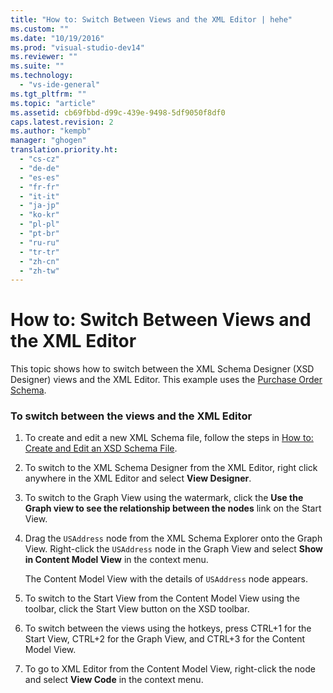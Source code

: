 ```yaml
---
title: "How to: Switch Between Views and the XML Editor | hehe"
ms.custom: ""
ms.date: "10/19/2016"
ms.prod: "visual-studio-dev14"
ms.reviewer: ""
ms.suite: ""
ms.technology: 
  - "vs-ide-general"
ms.tgt_pltfrm: ""
ms.topic: "article"
ms.assetid: cb69fbbd-d99c-439e-9498-5df9050f8df0
caps.latest.revision: 2
ms.author: "kempb"
manager: "ghogen"
translation.priority.ht: 
  - "cs-cz"
  - "de-de"
  - "es-es"
  - "fr-fr"
  - "it-it"
  - "ja-jp"
  - "ko-kr"
  - "pl-pl"
  - "pt-br"
  - "ru-ru"
  - "tr-tr"
  - "zh-cn"
  - "zh-tw"
---
```

# How to: Switch Between Views and the XML Editor
This topic shows how to switch between the XML Schema Designer (XSD Designer) views and the XML Editor. This example uses the [Purchase Order Schema](../reference/sample-xsd-file--simple-schema.md).  
  
### To switch between the views and the XML Editor  
  
1.  To create and edit a new XML Schema file, follow the steps in [How to: Create and Edit an XSD Schema File](../reference/how-to--create-and-edit-an-xsd-schema-file.md).  
  
2.  To switch to the XML Schema Designer from the XML Editor, right click anywhere in the XML Editor and select **View Designer**.  
  
3.  To switch to the Graph View using the watermark, click the **Use the Graph view to see the relationship between the nodes** link on the Start View.  
  
4.  Drag the `USAddress` node from the XML Schema Explorer onto the Graph View. Right-click the `USAddress` node in the Graph View and select **Show in Content Model View** in the context menu.  
  
     The Content Model View with the details of `USAddress` node appears.  
  
5.  To switch to the Start View from the Content Model View using the toolbar, click the Start View button on the XSD toolbar.  
  
6.  To switch between the views using the hotkeys, press CTRL+1 for the Start View, CTRL+2 for the Graph View, and CTRL+3 for the Content Model View.  
  
7.  To go to XML Editor from the Content Model View, right-click the node and select **View Code** in the context menu.